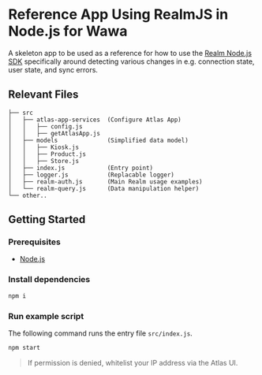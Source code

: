 # Reference App Using RealmJS in Node.js for Wawa

A skeleton app to be used as a reference for how to use the [Realm Node.js SDK](https://www.mongodb.com/docs/realm/sdk/node/) specifically around detecting various changes in e.g. connection state, user state, and sync errors.

## Relevant Files

```
├── src
│   ├── atlas-app-services  (Configure Atlas App)
│   │   ├── config.js
│   │   ├── getAtlasApp.js
│   ├── models              (Simplified data model)
│   │   ├── Kiosk.js
│   │   ├── Product.js
│   │   ├── Store.js
│   ├── index.js            (Entry point)
│   ├── logger.js           (Replacable logger)
│   ├── realm-auth.js       (Main Realm usage examples)
│   └── realm-query.js      (Data manipulation helper)
└── other..
```

## Getting Started

### Prerequisites

* [Node.js](https://nodejs.org/)

### Install dependencies

```sh
npm i
```

### Run example script

The following command runs the entry file `src/index.js`.

```sh
npm start
```

> If permission is denied, whitelist your IP address via the Atlas UI.
